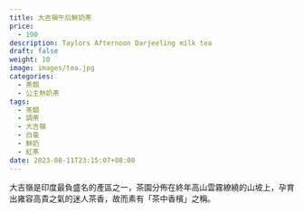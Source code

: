 ```yaml
---
title: 大吉嶺午后鮮奶茶
price:
  - 190
description: Taylors Afternoon Darjeeling milk tea
draft: false
weight: 10
image: images/tea.jpg
categories:
  - 茶類
  - 公主熱奶茶
tags:
  - 茶類
  - 調茶
  - 大吉嶺
  - 白毫
  - 鮮奶
  - 紅茶
date: 2023-08-11T23:15:07+08:00
---
```

 大吉嶺是印度最負盛名的產區之一，茶園分佈在終年高山雲霧繚繞的山坡上，孕育出雍容高貴之氣的迷人茶香，故而素有「茶中香檳」之稱。